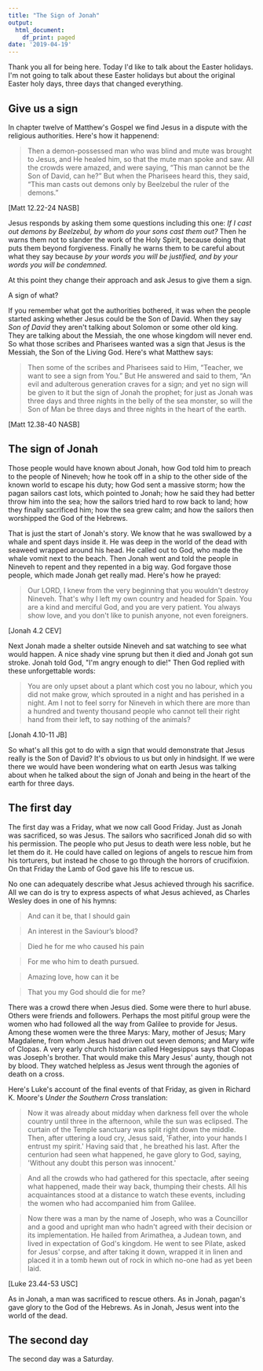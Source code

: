 ```yaml
---
title: "The Sign of Jonah"
output:
  html_document:
    df_print: paged
date: '2019-04-19'
---
```


Thank you all for being here. Today I'd like to talk about the Easter holidays. I'm not going to talk about these Easter holidays but about the original Easter holy days, three days that changed everything.

## Give us a sign

In chapter twelve of Matthew's Gospel we find Jesus in a dispute with the religious authorities. Here's how it happenend:

> Then a demon-possessed man who was blind and mute was brought to Jesus, and He healed him, so that the mute man spoke and saw. All the crowds were amazed, and were saying, “This man cannot be the Son of David, can he?” But when the Pharisees heard this, they said, “This man casts out demons only by Beelzebul the ruler of the demons.”

[Matt 12.22-24 NASB]

Jesus responds by asking them some questions including this one: *If I cast out demons by Beelzebul, by whom do your sons cast them out?* Then he warns them not to slander the work of the Holy Spirit, because doing that puts them beyond forgiveness. Finally he warns them to be careful about what they say because *by your words you will be justified, and by your words you will be condemned.*

At this point they change their approach and ask Jesus to give them a sign.

A sign of what?

If you remember what got the authorities bothered, it was when the people started asking whether Jesus could be the Son of David. When they say *Son of David* they aren't talking about Solomon or some other old king. They are talking about the Messiah, the one whose kingdom will never end. So what those scribes and Pharisees wanted was a sign that Jesus is the Messiah, the Son of the Living God. Here's what Matthew says:

> Then some of the scribes and Pharisees said to Him, “Teacher, we want to see a sign from You.” But He answered and said to them, “An evil and adulterous generation craves for a sign; and yet no sign will be given to it but the sign of Jonah the prophet; for just as Jonah was three days and three nights in the belly of the sea monster, so will the Son of Man be three days and three nights in the heart of the earth.

[Matt 12.38-40 NASB]

## The sign of Jonah

Those people would have known about Jonah, how God told him to preach to the people of Nineveh; how he took off in a ship to the other side of the known world to escape his duty; how God sent a massive storm; how the pagan sailors cast lots, which pointed to Jonah; how he said they had better throw him into the sea; how the sailors tried hard to row back to land; how they finally sacrificed him; how the sea grew calm; and how the sailors then worshipped the God of the Hebrews.

That is just the start of Jonah's story. We know that he was swallowed by a whale and spent days inside it. He was deep in the world of the dead with seaweed wrapped around his head. He called out to God, who made the whale vomit next to the beach. Then Jonah went and told the people in Nineveh to repent and they repented in a big way. God forgave those people, which made Jonah get really mad. Here's how he prayed:

> Our LORD, I knew from the very beginning that you wouldn't destroy Nineveh. That's why I left my own country and headed for Spain. You are a kind and merciful God, and you are very patient. You always show love, and you don't like to punish anyone, not even foreigners.

[Jonah 4.2 CEV]

Next Jonah made a shelter outside Nineveh and sat watching to see what would happen. A nice shady vine sprung but then it died and Jonah got sun stroke. Jonah told God, "I'm angry enough to die!" Then God replied with these unforgettable words:

> You are only upset about a plant which cost you no labour, which you did not make grow, which sprouted in a night and has perished in a night. Am I not to feel sorry for Nineveh in which there are more than a hundred and twenty thousand people who cannot tell their right hand from their left, to say nothing of the animals?

[Jonah 4.10-11 JB]

So what's all this got to do with a sign that would demonstrate that Jesus really is the Son of David? It's obvious to us but only in hindsight. If we were there we would have been wondering what on earth Jesus was talking about when he talked about the sign of Jonah and being in the heart of the earth for three days.

## The first day

The first day was a Friday, what we now call Good Friday. Just as Jonah was sacrificed, so was Jesus. The sailors who sacrificed Jonah did so with his permission. The people who put Jesus to death were less noble, but he let them do it. He could have called on legions of angels to rescue him from his torturers, but instead he chose to go through the horrors of crucifixion. On that Friday the Lamb of God gave his life to rescue us.

No one can adequately describe what Jesus achieved through his sacrifice. All we can do is try to express aspects of what Jesus achieved, as Charles Wesley does in one of his hymns:

> And can it be, that I should gain

> An interest in the Saviour’s blood?

> Died he for me who caused his pain

> For me who him to death pursued.

> Amazing love, how can it be

> That you my God should die for me?

There was a crowd there when Jesus died. Some were there to hurl abuse. Others were friends and followers. Perhaps the most pitiful group were the women who had followed all the way from Galilee to provide for Jesus. Among these women were the three Marys: Mary, mother of Jesus; Mary Magdalene, from whom Jesus had driven out seven demons; and Mary wife of Clopas. A very early church historian called Hegesippus says that Clopas was Joseph's brother. That would make this Mary Jesus' aunty, though not by blood. They watched helpless as Jesus went through the agonies of death on a cross.

Here's Luke's account of the final events of that Friday, as given in Richard K. Moore's *Under the Southern Cross* translation:

> Now it was already about midday when darkness fell over the whole country until three in the afternoon, while the sun was eclipsed. The curtain of the Temple sanctuary was split right down the middle. Then, after uttering a loud cry, Jesus said, 'Father, into your hands I entrust my spirit.' Having said that , he breathed his last. After the centurion had seen what happened, he gave glory to God, saying, 'Without any doubt this person was innocent.'

> And all the crowds who had gathered for this spectacle, after seeing what happened, made their way back, thumping their chests. All his acquaintances stood at a distance to watch these events, including the women who had accompanied him from Galilee.

> Now there was a man by the name of Joseph, who was a Councillor and a good and upright man who hadn't agreed with their decision or its implementation. He hailed from Arimathea, a Judean town, and lived in expectation of God's kingdom. He went to see Pilate, asked for Jesus' corpse, and after taking it down, wrapped it in linen and placed it in a tomb hewn out of rock in which no-one had as yet been laid.

[Luke 23.44-53 USC]

As in Jonah, a man was sacrificed to rescue others. As in Jonah, pagan's gave glory to the God of the Hebrews. As in Jonah, Jesus went into the world of the dead.

## The second day

The second day was a Saturday. 